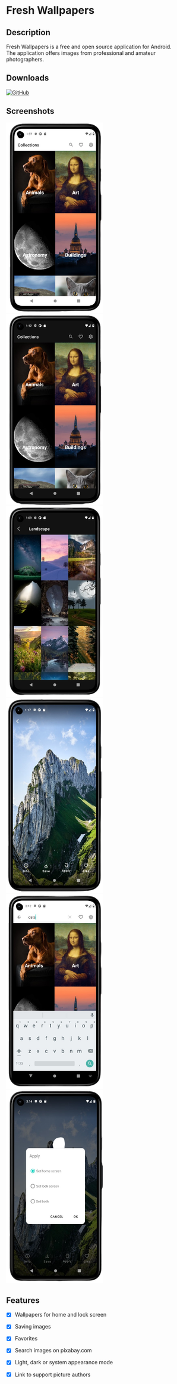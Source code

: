 # Fresh Wallpapers
## Description
Fresh Wallpapers is a free and open source application for Android.  
The application offers images from professional and amateur photographers.

## Downloads
<a href="https://github.com/Maxim-Gulyaev/fresh-wallpapers/releases/latest">
  <img src="https://raw.githubusercontent.com/patzly/doodle-android/master/assets/badge_github.png" alt="GitHub" width="260" height="100">
</a>

## Screenshots
<img src="docs/1.png" width="260"> <img src="docs/2.png" width="260">
<img src="docs/3.png" width="260">
<img src="docs/4.png" width="260">
<img src="docs/5.png" width="260">
<img src="docs/6.png" width="260">

## Features
- [x] Wallpapers for home and lock screen
- [x] Saving images
- [x] Favorites
- [x] Search images on pixabay.com
- [x] Light, dark or system appearance mode
- [x] Link to support picture authors

